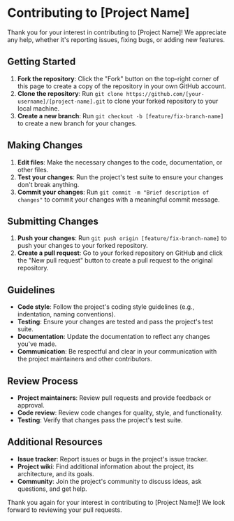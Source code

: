 # Contributing to [Project Name]

Thank you for your interest in contributing to [Project Name]! We appreciate any help, whether it's reporting issues, fixing bugs, or adding new features.

## Getting Started

1. **Fork the repository**: Click the "Fork" button on the top-right corner of this page to create a copy of the repository in your own GitHub account.
2. **Clone the repository**: Run `git clone https://github.com/[your-username]/[project-name].git` to clone your forked repository to your local machine.
3. **Create a new branch**: Run `git checkout -b [feature/fix-branch-name]` to create a new branch for your changes.

## Making Changes

1. **Edit files**: Make the necessary changes to the code, documentation, or other files.
2. **Test your changes**: Run the project's test suite to ensure your changes don't break anything.
3. **Commit your changes**: Run `git commit -m "Brief description of changes"` to commit your changes with a meaningful commit message.

## Submitting Changes

1. **Push your changes**: Run `git push origin [feature/fix-branch-name]` to push your changes to your forked repository.
2. **Create a pull request**: Go to your forked repository on GitHub and click the "New pull request" button to create a pull request to the original repository.

## Guidelines

* **Code style**: Follow the project's coding style guidelines (e.g., indentation, naming conventions).
* **Testing**: Ensure your changes are tested and pass the project's test suite.
* **Documentation**: Update the documentation to reflect any changes you've made.
* **Communication**: Be respectful and clear in your communication with the project maintainers and other contributors.

## Review Process

* **Project maintainers**: Review pull requests and provide feedback or approval.
* **Code review**: Review code changes for quality, style, and functionality.
* **Testing**: Verify that changes pass the project's test suite.

## Additional Resources

* **Issue tracker**: Report issues or bugs in the project's issue tracker.
* **Project wiki**: Find additional information about the project, its architecture, and its goals.
* **Community**: Join the project's community to discuss ideas, ask questions, and get help.

Thank you again for your interest in contributing to [Project Name]! We look forward to reviewing your pull requests.
